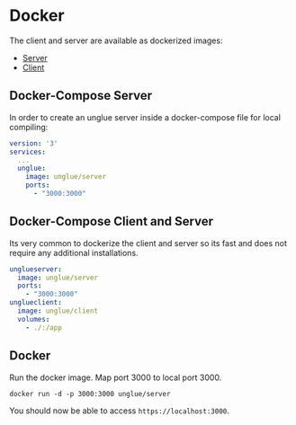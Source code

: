 # Docker

The client and server are available as dockerized images: 

+ [Server](https://hub.docker.com/r/unglue/server)
+ [Client](https://hub.docker.com/r/unglue/client)

## Docker-Compose Server

In order to create an unglue server inside a docker-compose file for local compiling:

```yaml
version: '3'
services:
  ...
  unglue:
    image: unglue/server
    ports:
      - "3000:3000"
```

## Docker-Compose Client and Server

Its very common to dockerize the client and server so its fast and does not require any additional installations.

```yaml
unglueserver:
  image: unglue/server
  ports:
    - "3000:3000"
unglueclient:
  image: unglue/client
  volumes:
    - ./:/app
```

## Docker

Run the docker image. Map port 3000 to local port 3000.

`docker run -d -p 3000:3000 unglue/server`

You should now be able to access `https://localhost:3000`.
